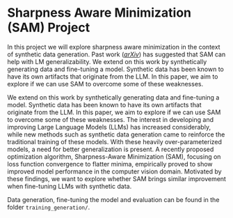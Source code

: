 # Sharpness Aware Minimization (SAM) Project

In this project we will explore sharpness aware minimization in the context of synthetic data generation. Past work ([*arXiv*](https://arxiv.org/pdf/2110.08529.pdf)) has suggested that SAM can help with LM generalizability. We extend on this work by synthetically generating data and fine-tuning a model. Synthetic data has been known to have its own artifacts that originate from the LLM. In this paper, we aim to explore if we can use SAM to overcome some of these weaknesses. 

We extend on this work by synthetically generating data and fine-tuning a model. Synthetic data has been known to have its own artifacts that originate from the LLM. In this paper, we aim to explore if we can use SAM to overcome some of these weaknesses. 
The interest in developing and improving Large Language Models (LLMs) has increased considerably, while new methods such as synthetic data generation came to reinforce the traditional training of these models. With these heavily over-parameterized models, a need for better generalization is present.
A recently proposed optimization algorithm, Sharpness-Aware Minimization (SAM), focusing on loss function convergence to flatter minima, empirically proved to show improved model performance in the computer vision domain. Motivated by these findings, we want to explore whether SAM brings similar improvement when fine-tuning LLMs with synthetic data.

Data generation, fine-tuning the model and evaluation can be found in the folder ``training_generation/``.
